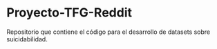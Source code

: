 # Proyecto-TFG-Reddit
Repositorio que contiene el código para el desarrollo de datasets sobre suicidabilidad.
